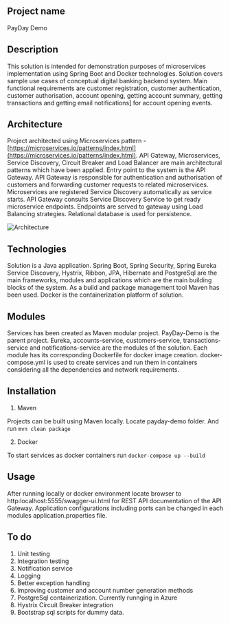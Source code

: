 ## Project name
PayDay Demo

## Description
This solution is intended for demonstration purposes of microservices implementation using Spring Boot and Docker technologies.
Solution covers sample use cases of conceptual digital banking backend system. Main functional requirements are customer registration,
customer authentication, customer authorisation, account opening, getting account summary, getting transactions and getting email notifications]
for account opening events. 

## Architecture
Project architected using Microservices pattern -[https://microservices.io/patterns/index.html](https://microservices.io/patterns/index.html).
API Gateway, Microservices, Service Discovery, Circuit Breaker and Load Balancer are main architectural patterns which have been applied. 
Entry point to the system is the API Gateway. API Gateway is responsible for authentication and authorisation of customers and forwarding 
customer requests to related microservices. Microservices are registered Service Discovery automatically as service starts. 
API Gateway consults Service Discovery Service to get ready microservice endpoints. Endpoints are served to gateway using Load Balancing
strategies. Relational database is used for persistence.

![Architecture](https://user-images.githubusercontent.com/10387661/73612003-4aad3b80-4601-11ea-913b-ca046969e295.png)

## Technologies

Solution is a Java application. Spring Boot, Spring Security, Spring Eureka Service Discovery, Hystrix, Ribbon, JPA, Hibernate and PostgreSql
are the main frameworks, modules and applications which are the main building blocks of the system. As a build and package management tool
Maven has been used. Docker is the containerization platform of solution.

## Modules

Services has been created as Maven modular project. PayDay-Demo is the parent project. Eureka, accounts-service, customers-service, transactions-service and notifications-service are the modules of the solution. Each module has its corresponding Dockerfile for docker image creation. docker-compose.yml is used to create services and run them in containers considering all the dependencies and network requirements.
## Installation

1. Maven 

Projects can be built using Maven locally. Locate payday-demo folder. And run ```mvn clean package```

2. Docker

To start services as docker containers run ```docker-compose up --build```

## Usage

After running locally or docker environment locate browser to http:localhost:5555/swagger-ui.html for REST API documentation of the API Gateway. Application configurations including ports can be changed in each modules application.properties file.


## To do

1. Unit testing
2. Integration testing
3. Notification service
4. Logging
5. Better exception handling
6. Improving customer and account number generation methods
7. PostgreSql containerization. Currently runnging in Azure
8. Hystrix Circuit Breaker integration
9. Bootstrap sql scripts for dummy data.

